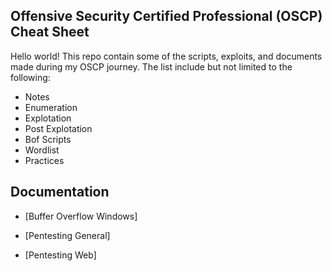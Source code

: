##  Offensive Security Certified Professional (OSCP) Cheat Sheet

Hello world! This repo contain some of the scripts, exploits, and documents made during my OSCP journey. The list include but not limited to the following:

- Notes
- Enumeration
- Explotation
- Post Explotation
- Bof Scripts
- Wordlist
- Practices

## Documentation

- [Buffer Overflow Windows]


- [Pentesting General]

* [Pentesting Web]

